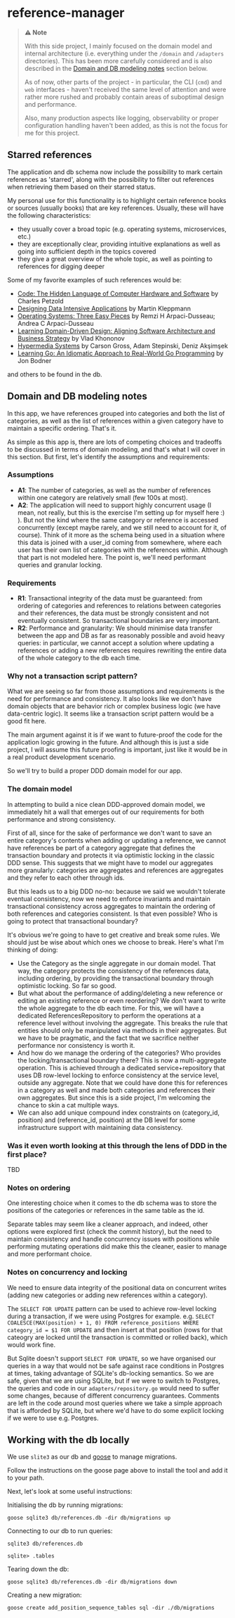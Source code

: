 # reference-manager

> **⚠️ Note**
>
> With this side project, I mainly focused on the domain model and internal architecture (i.e. everything under the `/domain` and `/adapters` directories). This has been more carefully considered and is also described in the [Domain and DB modeling notes](#domain-and-db-modeling-notes) section below.
>
> As of now, other parts of the project - in particular, the CLI (`cmd`) and `web` interfaces - haven't received the same level of attention and were rather more rushed and probably contain areas of suboptimal design and performance.
>
> Also, many production aspects like logging, observability or proper configuration handling haven't been added, as this is not the focus for me for this project.

## Starred references

The application and db schema now include the possibility to mark certain references as 'starred', along with the possibility to filter out references when retrieving them based on their starred status.

My personal use for this functionality is to highlight certain reference books or sources (usually books) that are key references. Usually, these will have the following characteristics:

- they usually cover a broad topic (e.g. operating systems, microservices, etc.)
- they are exceptionally clear, providing intuitive explanations as well as going into sufficient depth in the topics covered
- they give a great overview of the whole topic, as well as pointing to references for digging deeper

Some of my favorite examples of such references would be:

- [Code: The Hidden Language of Computer Hardware and Software](https://isbnsearch.org/isbn/9780137909100) by Charles Petzold
- [Designing Data Intensive Applications](https://isbnsearch.org/isbn/9781449373320) by Martin Kleppmann
- [Operating Systems: Three Easy Pieces](https://isbnsearch.org/isbn/9781985086593) by Remzi H Arpaci-Dusseau; Andrea C Arpaci-Dusseau
- [Learning Domain-Driven Design: Aligning Software Architecture and Business Strategy](https://isbnsearch.org/isbn/9781098100131) by Vlad Khononov
- [Hypermedia Systems](https://isbnsearch.org/isbn/9798394025143) by Carson Gross, Adam Stepinski, Deniz Akşimşek
- [Learning Go: An Idiomatic Approach to Real-World Go Programming](https://isbnsearch.org/isbn/9781098139292) by Jon Bodner

and others to be found in the db.

## Domain and DB modeling notes

In this app, we have references grouped into categories and both the list of categories, as well as the list of references within a given category have to maintain a specific ordering. That's it.

As simple as this app is, there are lots of competing choices and tradeoffs to be discussed in terms of domain modeling, and that's what I will cover in this section. But first, let's identify the assumptions and requirements:

### Assumptions

- **A1**: The number of categories, as well as the number of references within one category are relatively small (few 100s at most).
- **A2**: The application will need to support highly concurrent usage (I mean, not really, but this is the exercise I'm setting up for myself here :) ). But not the kind where the same category or reference is accessed concurrently (except maybe rarely, and we still need to account for it, of course). Think of it more as the schema being used in a situation where this data is joined with a user_id coming from somewhere, where each user has their own list of categories with the references within. Although that part is not modeled here. The point is, we'll need performant queries and granular locking.

### Requirements

- **R1**: Transactional integrity of the data must be guaranteed: from ordering of categories and references to relations between categories and their references, the data must be strongly consistent and not eventually consistent. So transactional boundaries are very important.
- **R2**: Performance and granularity: We should minimise data transfer between the app and DB as far as reasonably possible and avoid heavy queries: in particular, we cannot accept a solution where updating a references or adding a new references requires rewriting the entire data of the whole category to the db each time.

### Why not a transaction script pattern?

What we are seeing so far from those assumptions and requirements is the need for performance and consistency. It also looks like we don't have domain objects that are behavior rich or complex business logic (we have data-centric logic). It seems like a transaction script pattern would be a good fit here.

The main argument against it is if we want to future-proof the code for the application logic growing in the future. And although this is just a side project, I will assume this future proofing is important, just like it would be in a real product development scenario.

So we'll try to build a proper DDD domain model for our app.

### The domain model

In attempting to build a nice clean DDD-approved domain model, we immediately hit a wall that emerges out of our requirements for both performance and strong consistency.

First of all, since for the sake of performance we don't want to save an entire category's contents when adding or updating a reference, we cannot have references be part of a category aggregate that defines the transaction boundary and protects it via optimistic locking in the classic DDD sense. This suggests that we might have to model our aggregates more granularly: categories are aggregates and references are aggregates and they refer to each other through ids.

But this leads us to a big DDD no-no: because we said we wouldn't tolerate eventual consistency, now we need to enforce invariants and maintain transactional consistency across aggregates to maintain the ordering of both references and categories consistent. Is that even possible? Who is going to protect that transactional boundary?

It's obvious we're going to have to get creative and break some rules. We should just be wise about which ones we choose to break. Here's what I'm thinking of doing:

- Use the Category as the single aggregate in our domain model. That way, the category protects the consistency of the references data, including ordering, by providing the transactional boundary through optimistic locking. So far so good.
- But what about the performance of adding/deleting a new reference or editing an existing reference or even reordering? We don't want to write the whole aggregate to the db each time. For this, we will have a dedicated ReferencesRepository to perform the operations at a reference level without involving the aggregate. This breaks the rule that entities should only be manipulated via methods in their aggregates. But we have to be pragmatic, and the fact that we sacrifice neither performance nor consistency is worth it.
- And how do we manage the ordering of the categories? Who provides the locking/transactional boundary there? This is now a multi-aggregate operation. This is achieved through a dedicated service+repository that uses DB row-level locking to enforce consistency at the service level, outside any aggregate. Note that we could have done this for references in a category as well and made both categories and references their own aggregates. But since this is a side project, I'm welcoming the chance to skin a cat multiple ways.
- We can also add unique compound index constraints on (category_id, position) and (reference_id, position) at the DB level for some infrastructure support with maintaining data consistency.

### Was it even worth looking at this through the lens of DDD in the first place?

TBD

### Notes on ordering

One interesting choice when it comes to the db schema was to store the positions of the categories or references in the same table as the id.

Separate tables may seem like a cleaner approach, and indeed, other options were explored first (check the commit history), but the need to maintain consistency and handle concurrency issues with positions while performing mutating operations did make this the cleaner, easier to manage and more performant choice.

### Notes on concurrency and locking

We need to ensure data integrity of the positional data on concurrent writes (adding new categories or adding new references within a category).

The `SELECT FOR UPDATE` pattern can be used to achieve row-level locking during a transaction, if we were using Postgres for example. e.g. `SELECT COALESCE(MAX(position) + 1, 0) FROM reference_positions WHERE category_id = $1 FOR UPDATE` and then insert at that position (rows for that cateogry are locked until the transaction is committed or rolled back), which would work fine.

But Sqlite doesn't support `SELECT FOR UPDATE`, so we have organised our queries in a way that would not be safe against race conditions in Postgres at times, taking advantage of SQLite's db-locking semantics. So we are safe, given that we are using SQLite, but if we were to switch to Postgres, the queries and code in our `adapters/repository.go` would need to suffer some changes, because of different concurrency guarantees. Comments are left in the code around most queries where we take a simple approach that is afforded by SQLite, but where we'd have to do some explicit locking if we were to use e.g. Postgres.

## Working with the db locally

We use `slite3` as our db and [goose](https://github.com/pressly/goose) to manage migrations.

Follow the instructions on the goose page above to install the tool and add it to your path.

Next, let's look at some useful instructions:

Initialising the db by running migrations:

```
goose sqlite3 db/references.db -dir db/migrations up
```

Connecting to our db to run queries:

```
sqlite3 db/references.db

sqlite> .tables
```

Tearing down the db:

```
goose sqlite3 db/references.db -dir db/migrations down
```

Creating a new migration:

```
goose create add_position_sequence_tables sql -dir ./db/migrations
```
